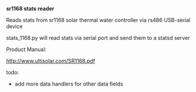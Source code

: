 **sr1168 stats reader**

Reads stats from sr1168 solar thermal water controller via rs486 USB-serial device

stats_1168.py will read stats via serial port and send them to a statsd server

Product Manual:

http://www.ultisolar.com/SR1168.pdf

todo:

 - add more data handlers for other data fields
